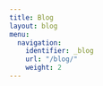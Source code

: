 ```yaml
---
title: Blog
layout: blog
menu:
  navigation:
    identifier: _blog
    url: "/blog/"
    weight: 2
---
```

